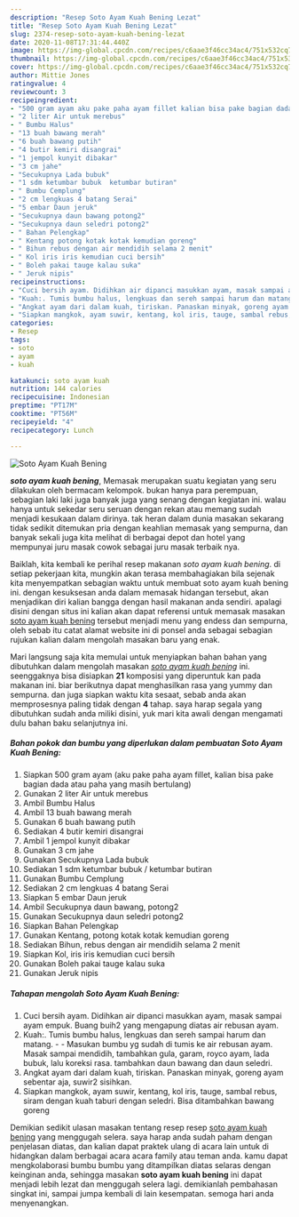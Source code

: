 ```yaml
---
description: "Resep Soto Ayam Kuah Bening Lezat"
title: "Resep Soto Ayam Kuah Bening Lezat"
slug: 2374-resep-soto-ayam-kuah-bening-lezat
date: 2020-11-08T17:31:44.440Z
image: https://img-global.cpcdn.com/recipes/c6aae3f46cc34ac4/751x532cq70/soto-ayam-kuah-bening-foto-resep-utama.jpg
thumbnail: https://img-global.cpcdn.com/recipes/c6aae3f46cc34ac4/751x532cq70/soto-ayam-kuah-bening-foto-resep-utama.jpg
cover: https://img-global.cpcdn.com/recipes/c6aae3f46cc34ac4/751x532cq70/soto-ayam-kuah-bening-foto-resep-utama.jpg
author: Mittie Jones
ratingvalue: 4
reviewcount: 3
recipeingredient:
- "500 gram ayam aku pake paha ayam fillet kalian bisa pake bagian dada atau paha yang masih bertulang"
- "2 liter Air untuk merebus"
- " Bumbu Halus"
- "13 buah bawang merah"
- "6 buah bawang putih"
- "4 butir kemiri disangrai"
- "1 jempol kunyit dibakar"
- "3 cm jahe"
- "Secukupnya Lada bubuk"
- "1 sdm ketumbar bubuk  ketumbar butiran"
- " Bumbu Cemplung"
- "2 cm lengkuas 4 batang Serai"
- "5 embar Daun jeruk"
- "Secukupnya daun bawang potong2"
- "Secukupnya daun seledri potong2"
- " Bahan Pelengkap"
- " Kentang potong kotak kotak kemudian goreng"
- " Bihun rebus dengan air mendidih selama 2 menit"
- " Kol iris iris kemudian cuci bersih"
- " Boleh pakai tauge kalau suka"
- " Jeruk nipis"
recipeinstructions:
- "Cuci bersih ayam. Didihkan air dipanci masukkan ayam, masak sampai ayam empuk. Buang buih2 yang mengapung diatas air rebusan ayam."
- "Kuah:. Tumis bumbu halus, lengkuas dan sereh sampai harum dan matang.  Masukan bumbu yg sudah di tumis ke air rebusan ayam. Masak sampai mendidih, tambahkan gula, garam, royco ayam, lada bubuk, lalu koreksi rasa. tambahkan daun bawang dan daun seledri."
- "Angkat ayam dari dalam kuah, tiriskan. Panaskan minyak, goreng ayam sebentar aja, suwir2 sisihkan."
- "Siapkan mangkok, ayam suwir, kentang, kol iris, tauge, sambal rebus, siram dengan kuah taburi dengan seledri. Bisa ditambahkan bawang goreng"
categories:
- Resep
tags:
- soto
- ayam
- kuah

katakunci: soto ayam kuah 
nutrition: 144 calories
recipecuisine: Indonesian
preptime: "PT17M"
cooktime: "PT56M"
recipeyield: "4"
recipecategory: Lunch

---
```



![Soto Ayam Kuah Bening](https://img-global.cpcdn.com/recipes/c6aae3f46cc34ac4/751x532cq70/soto-ayam-kuah-bening-foto-resep-utama.jpg)

<b><i>soto ayam kuah bening</i></b>, Memasak merupakan suatu kegiatan yang seru dilakukan oleh bermacam kelompok. bukan hanya para perempuan, sebagian laki laki juga banyak juga yang senang dengan kegiatan ini. walau hanya untuk sekedar seru seruan dengan rekan atau memang sudah menjadi kesukaan dalam dirinya. tak heran dalam dunia masakan sekarang tidak sedikit ditemukan pria dengan keahlian memasak yang sempurna, dan banyak sekali juga kita melihat di berbagai depot dan hotel yang mempunyai juru masak cowok sebagai juru masak terbaik nya.

Baiklah, kita kembali ke perihal resep makanan <i>soto ayam kuah bening</i>. di setiap pekerjaan kita, mungkin akan terasa membahagiakan bila sejenak kita menyempatkan sebagian waktu untuk membuat soto ayam kuah bening ini. dengan kesuksesan anda dalam memasak hidangan tersebut, akan menjadikan diri kalian bangga dengan hasil makanan anda sendiri. apalagi disini dengan situs ini kalian akan dapat referensi untuk memasak masakan <u>soto ayam kuah bening</u> tersebut menjadi menu yang endess dan sempurna, oleh sebab itu catat alamat website ini di ponsel anda sebagai sebagian rujukan kalian dalam mengolah masakan baru yang enak.




Mari langsung saja kita memulai untuk menyiapkan bahan bahan yang dibutuhkan dalam mengolah masakan <u><i>soto ayam kuah bening</i></u> ini. seenggaknya bisa disiapkan <b>21</b> komposisi yang diperuntuk kan pada makanan ini. biar berikutnya dapat menghasilkan rasa yang yummy dan sempurna. dan juga siapkan waktu kita sesaat, sebab anda akan memprosesnya paling tidak dengan <b>4</b> tahap. saya harap segala yang dibutuhkan sudah anda miliki disini, yuk mari kita awali dengan mengamati dulu bahan baku selanjutnya ini.

<!--inarticleads1-->

##### Bahan pokok dan bumbu yang diperlukan dalam pembuatan Soto Ayam Kuah Bening:

1. Siapkan 500 gram ayam (aku pake paha ayam fillet, kalian bisa pake bagian dada atau paha yang masih bertulang)
1. Gunakan 2 liter Air untuk merebus
1. Ambil  Bumbu Halus
1. Ambil 13 buah bawang merah
1. Gunakan 6 buah bawang putih
1. Sediakan 4 butir kemiri disangrai
1. Ambil 1 jempol kunyit dibakar
1. Gunakan 3 cm jahe
1. Gunakan Secukupnya Lada bubuk
1. Sediakan 1 sdm ketumbar bubuk / ketumbar butiran
1. Gunakan  Bumbu Cemplung
1. Sediakan 2 cm lengkuas 4 batang Serai
1. Siapkan 5 embar Daun jeruk
1. Ambil Secukupnya daun bawang, potong2
1. Gunakan Secukupnya daun seledri potong2
1. Siapkan  Bahan Pelengkap
1. Gunakan  Kentang, potong kotak kotak kemudian goreng
1. Sediakan  Bihun, rebus dengan air mendidih selama 2 menit
1. Siapkan  Kol, iris iris kemudian cuci bersih
1. Gunakan  Boleh pakai tauge kalau suka
1. Gunakan  Jeruk nipis




<!--inarticleads2-->

##### Tahapan mengolah Soto Ayam Kuah Bening:

1. Cuci bersih ayam. Didihkan air dipanci masukkan ayam, masak sampai ayam empuk. Buang buih2 yang mengapung diatas air rebusan ayam.
1. Kuah:. Tumis bumbu halus, lengkuas dan sereh sampai harum dan matang. -  - Masukan bumbu yg sudah di tumis ke air rebusan ayam. Masak sampai mendidih, tambahkan gula, garam, royco ayam, lada bubuk, lalu koreksi rasa. tambahkan daun bawang dan daun seledri.
1. Angkat ayam dari dalam kuah, tiriskan. Panaskan minyak, goreng ayam sebentar aja, suwir2 sisihkan.
1. Siapkan mangkok, ayam suwir, kentang, kol iris, tauge, sambal rebus, siram dengan kuah taburi dengan seledri. Bisa ditambahkan bawang goreng




Demikian sedikit ulasan masakan tentang resep resep <u>soto ayam kuah bening</u> yang menggugah selera. saya harap anda sudah paham dengan penjelasan diatas, dan kalian dapat praktek ulang di acara lain untuk di hidangkan dalam berbagai acara acara family atau teman anda. kamu dapat mengkolaborasi bumbu bumbu yang ditampilkan diatas selaras dengan keinginan anda, sehingga masakan <b>soto ayam kuah bening</b> ini dapat menjadi lebih lezat dan menggugah selera lagi. demikianlah pembahasan singkat ini, sampai jumpa kembali di lain kesempatan. semoga hari anda menyenangkan.
